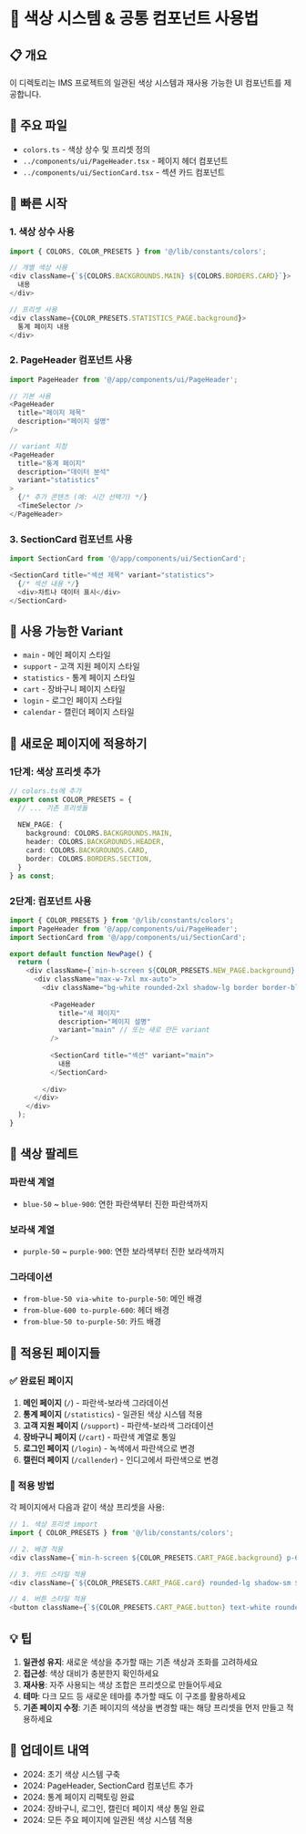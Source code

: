# 🎨 색상 시스템 & 공통 컴포넌트 사용법

## 📋 개요

이 디렉토리는 IMS 프로젝트의 일관된 색상 시스템과 재사용 가능한 UI 컴포넌트를 제공합니다.

## 🎯 주요 파일

- `colors.ts` - 색상 상수 및 프리셋 정의
- `../components/ui/PageHeader.tsx` - 페이지 헤더 컴포넌트
- `../components/ui/SectionCard.tsx` - 섹션 카드 컴포넌트

## 🚀 빠른 시작

### 1. 색상 상수 사용

```typescript
import { COLORS, COLOR_PRESETS } from '@/lib/constants/colors';

// 개별 색상 사용
<div className={`${COLORS.BACKGROUNDS.MAIN} ${COLORS.BORDERS.CARD}`}>
  내용
</div>

// 프리셋 사용
<div className={COLOR_PRESETS.STATISTICS_PAGE.background}>
  통계 페이지 내용
</div>
```

### 2. PageHeader 컴포넌트 사용

```typescript
import PageHeader from '@/app/components/ui/PageHeader';

// 기본 사용
<PageHeader 
  title="페이지 제목"
  description="페이지 설명"
/>

// variant 지정
<PageHeader 
  title="통계 페이지"
  description="데이터 분석"
  variant="statistics"
>
  {/* 추가 콘텐츠 (예: 시간 선택기) */}
  <TimeSelector />
</PageHeader>
```

### 3. SectionCard 컴포넌트 사용

```typescript
import SectionCard from '@/app/components/ui/SectionCard';

<SectionCard title="섹션 제목" variant="statistics">
  {/* 섹션 내용 */}
  <div>차트나 데이터 표시</div>
</SectionCard>
```

## 🎨 사용 가능한 Variant

- `main` - 메인 페이지 스타일
- `support` - 고객 지원 페이지 스타일  
- `statistics` - 통계 페이지 스타일
- `cart` - 장바구니 페이지 스타일
- `login` - 로그인 페이지 스타일
- `calendar` - 캘린더 페이지 스타일

## 🔧 새로운 페이지에 적용하기

### 1단계: 색상 프리셋 추가

```typescript
// colors.ts에 추가
export const COLOR_PRESETS = {
  // ... 기존 프리셋들
  
  NEW_PAGE: {
    background: COLORS.BACKGROUNDS.MAIN,
    header: COLORS.BACKGROUNDS.HEADER,
    card: COLORS.BACKGROUNDS.CARD,
    border: COLORS.BORDERS.SECTION,
  }
} as const;
```

### 2단계: 컴포넌트 사용

```typescript
import { COLOR_PRESETS } from '@/lib/constants/colors';
import PageHeader from '@/app/components/ui/PageHeader';
import SectionCard from '@/app/components/ui/SectionCard';

export default function NewPage() {
  return (
    <div className={`min-h-screen ${COLOR_PRESETS.NEW_PAGE.background} p-6`}>
      <div className="max-w-7xl mx-auto">
        <div className="bg-white rounded-2xl shadow-lg border border-blue-100 p-8">
          
          <PageHeader 
            title="새 페이지"
            description="페이지 설명"
            variant="main" // 또는 새로 만든 variant
          />
          
          <SectionCard title="섹션" variant="main">
            내용
          </SectionCard>
          
        </div>
      </div>
    </div>
  );
}
```

## 🎨 색상 팔레트

### 파란색 계열
- `blue-50` ~ `blue-900`: 연한 파란색부터 진한 파란색까지

### 보라색 계열  
- `purple-50` ~ `purple-900`: 연한 보라색부터 진한 보라색까지

### 그라데이션
- `from-blue-50 via-white to-purple-50`: 메인 배경
- `from-blue-600 to-purple-600`: 헤더 배경
- `from-blue-50 to-purple-50`: 카드 배경

## 📱 적용된 페이지들

### ✅ 완료된 페이지
1. **메인 페이지** (`/`) - 파란색-보라색 그라데이션
2. **통계 페이지** (`/statistics`) - 일관된 색상 시스템 적용
3. **고객 지원 페이지** (`/support`) - 파란색-보라색 그라데이션
4. **장바구니 페이지** (`/cart`) - 파란색 계열로 통일
5. **로그인 페이지** (`/login`) - 녹색에서 파란색으로 변경
6. **캘린더 페이지** (`/callender`) - 인디고에서 파란색으로 변경

### 🔄 적용 방법
각 페이지에서 다음과 같이 색상 프리셋을 사용:

```typescript
// 1. 색상 프리셋 import
import { COLOR_PRESETS } from '@/lib/constants/colors';

// 2. 배경 적용
<div className={`min-h-screen ${COLOR_PRESETS.CART_PAGE.background} p-6`}>

// 3. 카드 스타일 적용
<div className={`${COLOR_PRESETS.CART_PAGE.card} rounded-lg shadow-sm ${COLOR_PRESETS.CART_PAGE.border}`}>

// 4. 버튼 스타일 적용
<button className={`${COLOR_PRESETS.CART_PAGE.button} text-white rounded-lg`}>
```

## 💡 팁

1. **일관성 유지**: 새로운 색상을 추가할 때는 기존 색상과 조화를 고려하세요
2. **접근성**: 색상 대비가 충분한지 확인하세요
3. **재사용**: 자주 사용되는 색상 조합은 프리셋으로 만들어두세요
4. **테마**: 다크 모드 등 새로운 테마를 추가할 때도 이 구조를 활용하세요
5. **기존 페이지 수정**: 기존 페이지의 색상을 변경할 때는 해당 프리셋을 먼저 만들고 적용하세요

## 🔄 업데이트 내역

- 2024: 초기 색상 시스템 구축
- 2024: PageHeader, SectionCard 컴포넌트 추가
- 2024: 통계 페이지 리팩토링 완료
- 2024: 장바구니, 로그인, 캘린더 페이지 색상 통일 완료
- 2024: 모든 주요 페이지에 일관된 색상 시스템 적용
